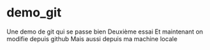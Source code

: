 # demo_git
Une demo de git qui se passe bien
Deuxième essai
Et maintenant on modifie depuis github
Mais aussi depuis ma machine locale
